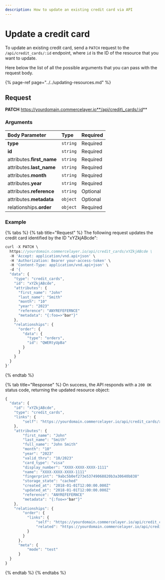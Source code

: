 ```yaml
---
description: How to update an existing credit card via API
---
```


# Update a credit card

To update an existing credit card, send a `PATCH` request to the `/api/credit_cards/:id` endpoint, where `id` is the ID of the resource that you want to update.

Here below the list of all the possible arguments that you can pass with the request body.

{% page-ref page="../../updating-resources.md" %}

## Request

**PATCH** https://yourdomain.commercelayer.io**/api/credit\_cards/:id**

### Arguments

| Body Parameter | Type | Required |
| :--- | :--- | :--- |
| **type** | `string` | Required |
| **id** | `string` | Required |
| attributes.**first\_name** | `string` | Required |
| attributes.**last\_name** | `string` | Required |
| attributes.**month** | `string` | Required |
| attributes.**year** | `string` | Required |
| attributes.**reference** | `string` | Optional |
| attributes.**metadata** | `object` | Optional |
| relationships.**order** | `object` | Required |

### Example

{% tabs %}
{% tab title="Request" %}
The following request updates the credit card identified by the ID "xYZkjABcde":

```javascript
curl -X PATCH \
  https://yourdomain.commercelayer.io/api/credit_cards/xYZkjABcde \
  -H 'Accept: application/vnd.api+json' \
  -H 'Authorization: Bearer your-access-token' \
  -H 'Content-Type: application/vnd.api+json' \
  -d '{
  "data": {
    "type": "credit_cards",
    "id": "xYZkjABcde",
    "attributes": {
      "first_name": "John"
      "last_name": "Smith"
      "month": "10"
      "year": "2023"
      "reference": "ANYREFEFERNCE"
      "metadata": "{:foo=>"bar"}"
    },
    "relationships": {
      "order": {
        "data": {
          "type": "orders",
          "id": "QWERtyUpBa"
        }
      }
    }
  }
}'
```
{% endtab %}

{% tab title="Response" %}
On success, the API responds with a `200 OK` status code, returning the updated resource object:

```javascript
{
  "data": {
    "id": "xYZkjABcde",
    "type": "credit_cards",
    "links": {
        "self": "https://yourdomain.commercelayer.io/api/credit_cards/xYZkjABcde"
    },
    "attributes": {
        "first_name": "John"
        "last_name": "Smith"
        "full_name": "John Smith"
        "month": "10"
        "year": "2023"
        "valid_thru": "10/2023"
        "card_type": "visa"
        "display_number": "XXXX-XXXX-XXXX-1111"
        "name": "XXXX-XXXX-XXXX-1111"
        "fingerprint": "9abc5b0ef273e53749068820b3a30640b838"
        "storage_state": "cached"
        "created_at": "2018-01-01T12:00:00.000Z"
        "updated_at": "2018-01-01T12:00:00.000Z"
        "reference": "ANYREFEFERNCE"
        "metadata": "{:foo=>"bar"}"
    },
    "relationships": {
        "order": {
          "links": {
              "self": "https://yourdomain.commercelayer.io/api/credit_cards/xYZkjABcde/relationships/order",
              "related": "https://yourdomain.commercelayer.io/api/credit_cards/xYZkjABcde/order"
          }
        }
      },
      "meta": {
          "mode": "test"
      }
  }
}
```
{% endtab %}
{% endtabs %}

